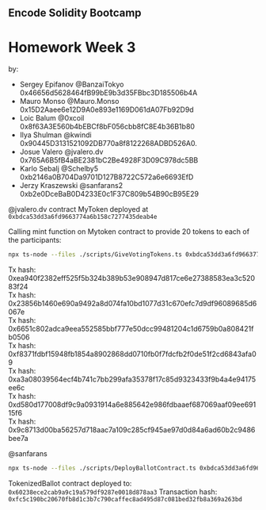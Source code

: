 ## Encode Solidity Bootcamp

# Homework Week 3

by:

- Sergey Epifanov @BanzaiTokyo 0x46656d5628464fB99bE9b3d35FBbc3D185506b4A
- Mauro Monso @Mauro.Monso 0x15D2Aaee6e12D9A0e893e1169D061dA07Fb92D9d
- Loic Balum @0xcoil 0x8f63A3E560b4bEBCf8bF056cbb8fC8E4b36B1b80
- Ilya Shulman @kwindi 0x90445D3131521092DB770a8f8122268ADBD526A0.
- Josue Valero @jvalero.dv 0x765A6B5fB4aBE2381bC2Be4928F3D09C978dc5BB
- Karlo Sebalj @Schelby5 0xb2146a0B704Da9701D127B8722C572a6e6693EfD
- Jerzy Kraszewski @sanfarans2 0xb2e0DceBaB0D4233E0c1F37C809b54B90cB95E29

@jvalero.dv contract MyToken deployed at `0xbdca53dd3a6fd9663774a6b158c7277435deab4e`

Calling mint function on Mytoken contract to provide 20 tokens to each of the participants:

```bash
npx ts-node --files ./scripts/GiveVotingTokens.ts 0xbdca53dd3a6fd9663774a6b158c7277435deab4e 0x765A6B5fB4aBE2381bC2Be4928F3D09C978dc5BB 20
```

Tx hash: 0xea940f2382eff525f5b324b389b53e908947d817ce6e27388583ea3c52083f24  
Tx hash: 0x23856b1460e690a9492a8d074fa10bd1077d31c670efc7d9df96089685d6067e  
Tx hash: 0x6651c802adca9eea552585bbf777e50dcc99481204c1d6759b0a808421fb0506  
Tx hash: 0xf8371fdbf15948fb1854a8902868dd0710fb0f7fdcfb2f0de51f2cd6843afa09  
Tx hash: 0xa3a08039564ecf4b741c7bb299afa35378f17c85d9323433f9b4a4e94175ee6c  
Tx hash: 0xd580d177008df9c9a0931914a6e885642e986fdbaaef687069aaf09ee69115f6  
Tx hash: 0x9c8713d00ba56257d718aac7a109c285cf945ae97d0d84a6ad60b2c9486bee7a  


@sanfarans 
```bash
npx ts-node --files ./scripts/DeployBallotContract.ts 0xbdca53dd3a6fd9663774a6b158c7277435deab4e 5600947 chocolate vanilla potato strawberry onion
```
TokenizedBallot contract deployed to: `0x60238ece2cab9a9c19a579df9287e0018d878aa3`
Transaction hash:   `0xfc5c190bc20670fb8d1c3b7c790caffec8ad495d87c081bed32fb8a369a263bd`
